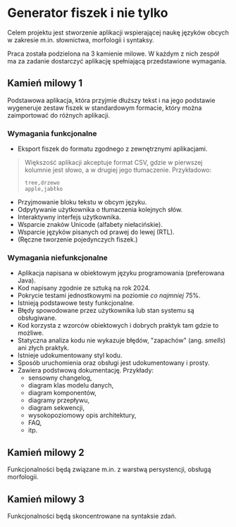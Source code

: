 # Generator fiszek i nie tylko

Celem projektu jest stworzenie aplikacji wspierającej naukę języków obcych
w zakresie m.in. słownictwa, morfologii i syntaksy.

Praca została podzielona na 3 kamienie milowe. W każdym z nich zespół ma
za zadanie dostarczyć aplikację spełniającą przedstawione wymagania.

## Kamień milowy 1
Podstawowa aplikacja, która przyjmie dłuższy tekst i na jego podstawie
wygeneruje zestaw fiszek w standardowym formacie, który można zaimportować
do różnych aplikacji.
### Wymagania funkcjonalne
* Eksport fiszek do formatu zgodnego z zewnętrznymi aplikacjami.
> Większość aplikacji akceptuje format CSV, gdzie w pierwszej kolumnie jest słowo, 
> a w drugiej jego tłumaczenie. Przykładowo:
> ```
> tree,drzewo
> apple,jabłko
> ```
* Przyjmowanie bloku tekstu w obcym języku.
* Odpytywanie użytkownika o tłumaczenia kolejnych słów.
* Interaktywny interfejs użytkownika.
* Wsparcie znaków Unicode (alfabety niełacińskie).
* Wsparcie języków pisanych od prawej do lewej (RTL).
* (Ręczne tworzenie pojedynczych fiszek.)
### Wymagania niefunkcjonalne
* Aplikacja napisana w obiektowym języku programowania (preferowana Java).
* Kod napisany zgodnie ze sztuką na rok 2024.
* Pokrycie testami jednostkowymi na poziomie _co najmniej_ 75%.
* Istnieją podstawowe testy funkcjonalne.
* Błędy spowodowane przez użytkownika lub stan systemu są obsługiwane.
* Kod korzysta z wzorców obiektowych i dobrych praktyk tam gdzie to możliwe.
* Statyczna analiza kodu nie wykazuje błędów, "zapachów" (ang. _smells_)
ani złych praktyk.
* Istnieje udokumentowany styl kodu.
* Sposób uruchomienia oraz obsługi jest udokumentowany i prosty.
* Zawiera podstwową dokumentację. Przykłady:
  * sensowny changelog,
  * diagram klas modelu danych,
  * diagram komponentów,
  * diagramy przepływu,
  * diagram sekwencji,
  * wysokopoziomowy opis architektury,
  * FAQ,
  * itp.

## Kamień milowy 2
Funkcjonalności będą związane m.in. z warstwą persystencji, obsługą morfologii.

## Kamień milowy 3
Funkcjonalności będą skoncentrowane na syntaksie zdań.